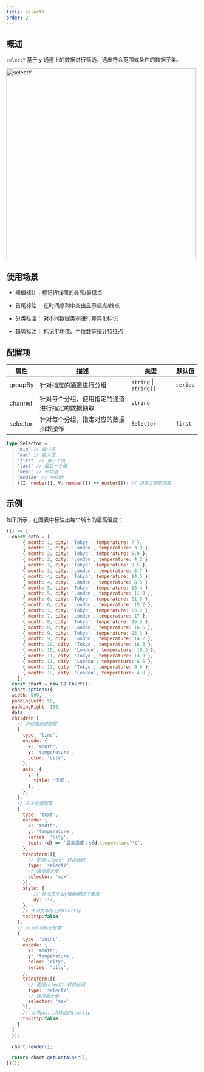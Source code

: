 ```yaml
---
title: selectY
order: 2
---
```


## 概述

`selectY` 基于 y 通道上的数据进行筛选，选出符合范围或条件的数据子集。

<img alt="selectY" src="https://mdn.alipayobjects.com/huamei_qa8qxu/afts/img/A*pwabTpvQCUEAAAAAAAAAAAAAemJ7AQ/original" width="500" />

## 使用场景

- 峰值标注：标记折线图的最高/最低点 

- 首尾标注： 在时间序列中突出显示起点/终点

- 分类标注： 对不同数据类别进行差异化标记

- 趋势标注： 标记平均值、中位数等统计特征点

## 配置项

| 属性     | 描述                                           | 类型                   | 默认值   |
| -------- | ---------------------------------------------- | ---------------------- | -------- |
| groupBy  | 针对指定的通道进行分组                         | `string` \| `string[]` | `series` |
| channel  | 针对每个分组，使用指定的通道进行指定的数据抽取 | `string`               |          |
| selector | 针对每个分组，指定对应的数据抽取操作           | `Selector`             | `first`  |

```ts
type Selector =
  | 'min' // 最小值
  | 'max' // 最大值
  | 'first' // 第一个值
  | 'last' // 最后一个值
  | 'mean' // 平均值
  | 'median' // 中位数
  | ((I: number[], V: number[]) => number[]); // 自定义选取函数
```

## 示例

如下所示，在图表中标注出每个城市的最高温度：

```js | ob 
(() => {
  const data = [
      { month: 1, city: 'Tokyo', temperature: 7 },
      { month: 1, city: 'London', temperature: 3.9 },
      { month: 2, city: 'Tokyo', temperature: 6.9 },
      { month: 2, city: 'London', temperature: 4.2 },
      { month: 3, city: 'Tokyo', temperature: 9.5 },
      { month: 3, city: 'London', temperature: 5.7 },
      { month: 4, city: 'Tokyo', temperature: 14.5 },
      { month: 4, city: 'London', temperature: 8.5 },
      { month: 5, city: 'Tokyo', temperature: 18.4 },
      { month: 5, city: 'London', temperature: 11.9 },
      { month: 6, city: 'Tokyo', temperature: 21.5 },
      { month: 6, city: 'London', temperature: 15.2 },
      { month: 7, city: 'Tokyo', temperature: 25.2 },
      { month: 7, city: 'London', temperature: 17 },
      { month: 8, city: 'Tokyo', temperature: 26.5 },
      { month: 8, city: 'London', temperature: 16.6 },
      { month: 9, city: 'Tokyo', temperature: 23.3 },
      { month: 9, city: 'London', temperature: 14.2 },
      { month: 10, city: 'Tokyo', temperature: 18.3 },
      { month: 10, city: 'London', temperature: 10.3 },
      { month: 11, city: 'Tokyo', temperature: 13.9 },
      { month: 11, city: 'London', temperature: 6.6 },
      { month: 12, city: 'Tokyo', temperature: 9.6 },
      { month: 12, city: 'London', temperature: 4.8 },
    ];
  const chart = new G2.Chart();
  chart.options({
  width: 800,
  paddingLeft: 50,
  paddingRight: 100,
  data,
  children:[
    // 折线图标记配置
    {
      type: 'line',
      encode: {
        x: 'month',
        y: 'temperature',
        color: 'city',
      },
      axis: {
        y: {
          title: '温度',
        },
      },
    },
    // 文本标记配置
    {
      type: 'text',
      encode: {
        x: 'month',
        y: 'temperature',
        series: 'city',
        text: (d) => `最高温度：${d.temperature}°C`,
      },
      transform:[{
        // 使用selectY 转换标记
        type: 'selectY',
        // 选择最大值
        selector: 'max',
      }],
      style: {
          // 标注文本沿y轴偏移12个像素
          dy: -12,
      },
      // 关闭文本标记的tooltip
      tooltip:false
    },
    // point点标记配置
    {
      type: 'point',
      encode: {
        x: 'month',
        y: 'temperature',
        color: 'city',
        series: 'city',
      },
      transform:[{
        // 使用selectY 转换标记
        type: 'selectY',
        // 选择最大值
        selector: 'max',
      }],
      // 关闭point点标记的tooltip
      tooltip:false
    }
  ]
  });

  chart.render();

  return chart.getContainer();
})();
```

```

